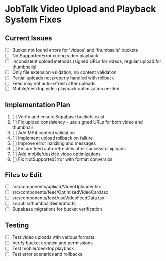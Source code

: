 # JobTalk Video Upload and Playback System Fixes

## Current Issues
- [ ] Bucket not found errors for 'videos' and 'thumbnails' buckets
- [ ] NotSupportedError during video playback
- [ ] Inconsistent upload methods (signed URLs for videos, regular upload for thumbnails)
- [ ] Only file extension validation, no content validation
- [ ] Partial uploads not properly handled with rollback
- [ ] Feed may not auto-refresh after uploads
- [ ] Mobile/desktop video playback optimization needed

## Implementation Plan
1. [ ] Verify and ensure Supabase buckets exist
2. [ ] Fix upload consistency - use signed URLs for both video and thumbnail
3. [ ] Add MP4 content validation
4. [ ] Implement upload rollback on failure
5. [ ] Improve error handling and messages
6. [ ] Ensure feed auto-refreshes after successful uploads
7. [ ] Add mobile/desktop video optimizations
8. [ ] Fix NotSupportedError with format conversion

## Files to Edit
- [ ] src/components/upload/VideoUploader.tsx
- [ ] src/components/feed/OptimizedVideoCard.tsx
- [ ] src/components/feed/useVideoFeedData.tsx
- [ ] src/utils/thumbnailGenerator.ts
- [ ] Supabase migrations for bucket verification

## Testing
- [ ] Test video uploads with various formats
- [ ] Verify bucket creation and permissions
- [ ] Test mobile/desktop playback
- [ ] Test error scenarios and rollbacks
